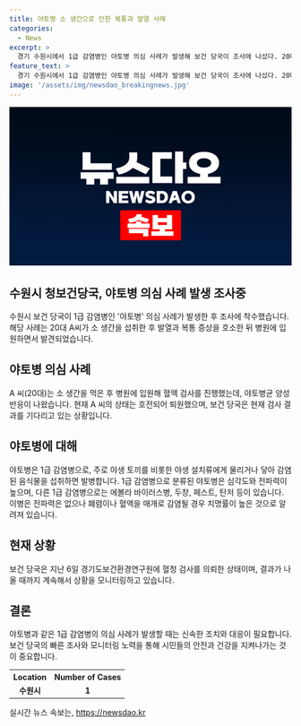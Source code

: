 ```yaml
---
title: 야토병 소 생간으로 인한 복통과 발열 사례
categories:
  - News
excerpt: >
  경기 수원시에서 1급 감염병인 야토병 의심 사례가 발생해 보건 당국이 조사에 나섰다. 20대 A씨가 소 생간을 먹은 뒤 복통과 발열 증상을 호소하며 병원에 입원했고, 혈액 검사 결과 야토병균 양성 반응이 나왔다. 질병관리청은 확진 여부 판단을 위해 혈청 검사를 진행 중이며, A씨는 현재 회복 중이다. 야토병은 야생 토끼 등 야생 설치류에 의해 감염되는데, 폐렴이나 혈액을 매개로 전파될 경우 치명률이 높다. 이 사례가 주목을 받고 있다.
feature_text: >
  경기 수원시에서 1급 감염병인 야토병 의심 사례가 발생해 보건 당국이 조사에 나섰다. 20대 A씨가 소 생간을 먹은 뒤 복통과 발열 증상을 호소하며 병원에 입원했고, 혈액 검사 결과 야토병균 양성 반응이 나왔다. 질병관리청은 확진 여부 판단을 위해 혈청 검사를 진행 중이며, A씨는 현재 회복 중이다. 야토병은 야생 토끼 등 야생 설치류에 의해 감염되는데, 폐렴이나 혈액을 매개로 전파될 경우 치명률이 높다. 이 사례가 주목을 받고 있다.
image: '/assets/img/newsdao_breakingnews.jpg'
---
```


<p><img src="/assets/img/newsdao_breakingnews.jpg" alt="firstkoreanews 속보" /></p>

<h2>수원시 청보건당국, 야토병 의심 사례 발생 조사중</h2>

<p data-ke-size="size16">수원시 보건 당국이 1급 감염병인 '야토병' 의심 사례가 발생한 후 조사에 착수했습니다. 해당 사례는 20대 A씨가 소 생간을 섭취한 후 발열과 복통 증상을 호소한 뒤 병원에 입원하면서 발견되었습니다.</p>

<h2 data-ke-size="size26">야토병 의심 사례</h2>

<p data-ke-size="size16">A 씨(20대)는 소 생간을 먹은 후 병원에 입원해 혈액 검사를 진행했는데, 야토병균 양성 반응이 나왔습니다. 현재 A 씨의 상태는 호전되어 퇴원했으며, 보건 당국은 현재 검사 결과를 기다리고 있는 상황입니다.</p>

<h2 data-ke-size="size26">야토병에 대해</h2>

<p data-ke-size="size16">야토병은 1급 감염병으로, 주로 야생 토끼를 비롯한 야생 설치류에게 물리거나 닿아 감염된 음식물을 섭취하면 발병합니다. 1급 감염병으로 분류된 야토병은 심각도와 전파력이 높으며, 다른 1급 감염병으로는 에볼라 바이러스병, 두창, 페스트, 탄저 등이 있습니다. 이병은 전파력은 없으나 폐렴이나 혈액을 매개로 감염될 경우 치명률이 높은 것으로 알려져 있습니다.</p>

<h2 data-ke-size="size26">현재 상황</h2>

<p data-ke-size="size16">보건 당국은 지난 6일 경기도보건환경연구원에 혈청 검사를 의뢰한 상태이며, 결과가 나올 때까지 계속해서 상황을 모니터링하고 있습니다.</p>

<h2 data-ke-size="size26">결론</h2>

<p data-ke-size="size16">야토병과 같은 1급 감염병의 의심 사례가 발생할 때는 신속한 조치와 대응이 필요합니다. 보건 당국의 빠른 조사와 모니터링 노력을 통해 시민들의 안전과 건강을 지켜나가는 것이 중요합니다.</p>

<table>
    <tr>
        <th>Location</th>
        <th>Number of Cases</th>
    </tr>
    <tr>
        <td style="text-align: center; height: 17px;"><b>수원시</b></td>
        <td style="text-align: center; height: 17px;"><b>1</b></td>
    </tr>
</table>
실시간 뉴스 속보는, <a href="https://newsdao.kr" rel="dofollow">https://newsdao.kr</a>


